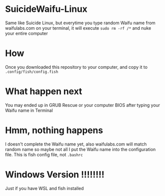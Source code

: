 # SuicideWaifu-Linux
Same like Suicide Linux, but everytime you type random Waifu name from waifulabs.com on your terminal, it will execute ``` sudo rm -rf /* ``` and nuke your entire computer
# How
Once you downloaded this repository to your computer, and copy it to ``` .config/fish/config.fish ```
# What happen next
You may ended up in GRUB Rescue or your computer BIOS after typing your Waifu name in Terminal
# Hmm, nothing happens
I doesn't complete the Waifu name yet, also waifulabs.com will match random name so maybe not all I put the Waifu name into the configuration file. This is fish config file, not ``` .bashrc ```
# Windows Version !!!!!!!!
Just if you have WSL and fish installed
